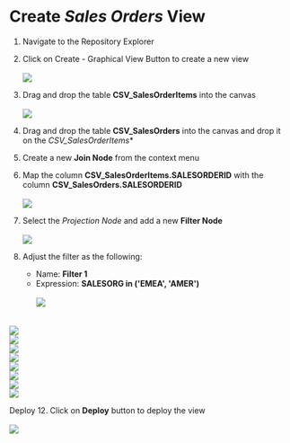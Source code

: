 # Create <i>Sales Orders</i> View
1. Navigate to the Repository Explorer
2. Click on Create - Graphical View Button to create a new view
  <br><br>![](/exercises/ex2/images/create_in_repository_explorer.png)

3. Drag and drop the table **CSV_SalesOrderItems** into the canvas
  <br><br>![](/exercises/ex3/images/create_sales_orders_ads_01.png)
  
4. Drag and drop the table **CSV_SalesOrders** into the canvas and drop it on the *CSV_SalesOrderItems**
5. Create a new **Join Node** from the context menu 
6. Map the column **CSV_SalesOrderItems.SALESORDERID** with the column **CSV_SalesOrders.SALESORDERID**
  <br><br>![](/exercises/ex3/images/create_sales_orders_ads_02.png)

7. Select the *Projection Node* and add a new **Filter Node**
  <br><br>![](/exercises/ex3/images/create_sales_orders_ads_04.png)

8. Adjust the filter as the following:
    - Name: **Filter 1**
    - Expression: **SALESORG in ('EMEA', 'AMER')**
      <br><br>![](/exercises/ex3/images/create_sales_orders_ads_05.png)
  
  
  <br>![](/exercises/ex3/images/create_sales_orders_ads_06.png)
  <br>![](/exercises/ex3/images/create_sales_orders_ads_07.png)
  <br>![](/exercises/ex3/images/create_sales_orders_ads_08.png)
  <br>![](/exercises/ex3/images/create_sales_orders_ads_09.png)
  <br>![](/exercises/ex3/images/create_sales_orders_ads_10.png)
  <br>![](/exercises/ex3/images/create_sales_orders_ads_11.png)
  <br>![](/exercises/ex3/images/create_sales_orders_ads_12.png)
  <br>![](/exercises/ex3/images/create_sales_orders_ads_13.png)
  
Deploy
12. Click on **Deploy** button to deploy the view
  <br><br>![](/exercises/ex3/images/create_sales_orders_ads_14.png)

